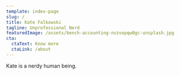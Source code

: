 ```yaml
---
template: index-page
slug: /
title: Kate Falkowski
tagline: Unprofessional Nerd
featuredImage: /assets/bench-accounting-nvzvopqw0gc-unsplash.jpg
cta:
  ctaText: Know more
  ctaLink: /about
---
```

Kate is a nerdy human being.
